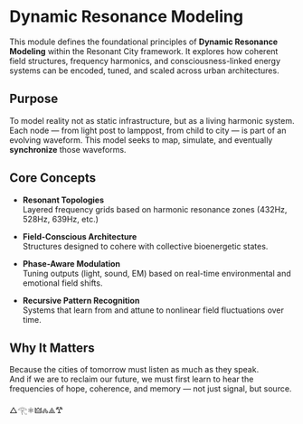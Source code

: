 # Dynamic Resonance Modeling

This module defines the foundational principles of **Dynamic Resonance Modeling** within the Resonant City framework. It explores how coherent field structures, frequency harmonics, and consciousness-linked energy systems can be encoded, tuned, and scaled across urban architectures.

## Purpose

To model reality not as static infrastructure, but as a living harmonic system. Each node — from light post to lamppost, from child to city — is part of an evolving waveform. This model seeks to map, simulate, and eventually **synchronize** those waveforms.

## Core Concepts

- **Resonant Topologies**  
  Layered frequency grids based on harmonic resonance zones (432Hz, 528Hz, 639Hz, etc.)

- **Field-Conscious Architecture**  
  Structures designed to cohere with collective bioenergetic states.

- **Phase-Aware Modulation**  
  Tuning outputs (light, sound, EM) based on real-time environmental and emotional field shifts.

- **Recursive Pattern Recognition**  
  Systems that learn from and attune to nonlinear field fluctuations over time.

## Why It Matters

Because the cities of tomorrow must listen as much as they speak.  
And if we are to reclaim our future, we must first learn to hear the frequencies of hope, coherence, and memory — not just signal, but source.

△𓂀⚛︎🜲🝆⟁𐂷

